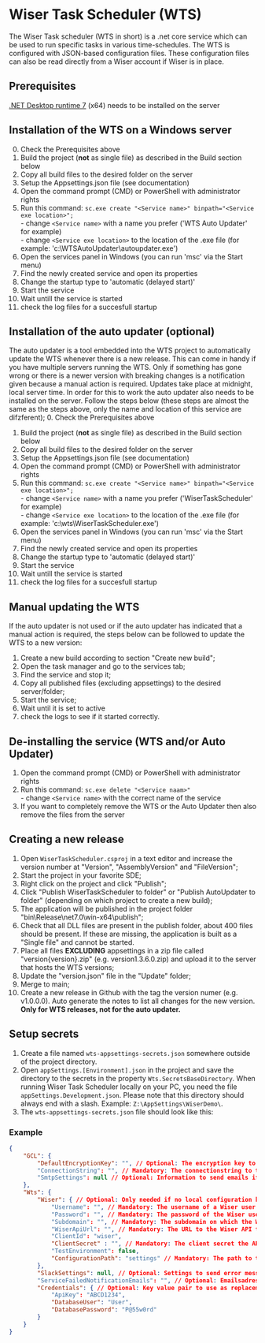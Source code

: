 # Wiser Task Scheduler (WTS)
The Wiser Task scheduler (WTS in short) is a .net core service which can be used to run specific tasks in various time-schedules. The WTS is configured with JSON-based configuration files. These configuration files can also be read directly from a Wiser account if Wiser is in place.

## Prerequisites
[.NET Desktop runtime 7](https://dotnet.microsoft.com/en-us/download/dotnet/7.0) (x64) needs to be installed on the server

## Installation of the WTS on a Windows server
0. Check the Prerequisites above
1. Build the project (**not** as single file) as described in the Build section below
2. Copy all build files to the desired folder on the server
3. Setup the Appsettings.json file (see documentation)
4. Open the command prompt (CMD) or PowerShell with administrator rights
5. Run this command: `sc.exe create "<Service name>" binpath="<Service exe location>";`<br>- change `<Service name>` with a name you prefer ('WTS Auto Updater' for example)<br>- change `<Service exe location>` to the location of the .exe file (for example: 'c:\WTSAutoUpdater\autoupdater.exe')
6. Open the services panel in Windows (you can run 'msc' via the Start menu)
7. Find the newly created service and open its properties
8. Change the startup type to 'automatic (delayed start)'
9. Start the service
10. Wait untill the service is started
11. check the log files for a succesfull startup

## Installation of the auto updater (optional)
The auto updater is a tool embedded into the WTS project to automatically update the WTS whenever there is a new release. This can come in handy if you have multiple servers running the WTS. Only if something has gone wrong or there is a newer version with breaking changes is a notification given because a manual action is required. Updates take place at midnight, local server time. In order for this to work the auto updater also needs to be installed on the server. Follow the steps below (these steps are almost the same as the steps above, only the name and location of this service are difzferent);
0. Check the Prerequisites above
1. Build the project (**not** as single file) as described in the Build section below
2. Copy all build files to the desired folder on the server
3. Setup the Appsettings.json file (see documentation)
4. Open the command prompt (CMD) or PowerShell with administrator rights
5. Run this command: `sc.exe create "<Service name>" binpath="<Service exe location>";`<br>- change `<Service name>` with a name you prefer ('WiserTaskScheduler' for example)<br>- change `<Service exe location>` to the location of the .exe file (for example: 'c:\wts\WiserTaskScheduler.exe')
6. Open the services panel in Windows (you can run 'msc' via the Start menu)
7. Find the newly created service and open its properties
8. Change the startup type to 'automatic (delayed start)'
9. Start the service
10. Wait untill the service is started
11. check the log files for a succesfull startup

## Manual updating the WTS
If the auto updater is not used or if the auto updater has indicated that a manual action is required, the steps below can be followed to update the WTS to a new version:
1. Create a new build according to section "Create new build";
2. Open the task manager and go to the services tab;
3. Find the service and stop it;
4. Copy all published files (excluding appsettings) to the desired server/folder;
5. Start the service;
6. Wait until it is set to active 
7. check the logs to see if it started correctly.

## De-installing the service (WTS and/or Auto Updater)
1. Open the command prompt (CMD) or PowerShell with administrator rights
2. Run this command: `sc.exe delete "<Service naam>"`<br>- change `<Service name>` with the correct name of the service
3. If you want to completely remove the WTS or the Auto Updater then also remove the files from the server 

## Creating a new release
1. Open `WiserTaskScheduler.csproj` in a text editor and increase the version number at "Version", "AssemblyVersion" and "FileVersion";
2. Start the project in your favorite SDE;
3. Right click on the project and click "Publish";
4. Click "Publish WiserTaskScheduler to folder" or "Publish AutoUpdater to folder" (depending on which project to create a new build);
5. The application will be published in the project folder "bin\Release\net7.0\win-x64\publish\";
6. Check that all DLL files are present in the publish folder, about 400 files should be present. If these are missing, the application is built as a "Single file" and cannot be started.
7. Place all files **EXCLUDING** appsettings in a zip file called "version{version}.zip" (e.g. version1.3.6.0.zip) and upload it to the server that hosts the WTS versions;
8. Update the "version.json" file in the "Update" folder;
9. Merge to main;
10. Create a new release in Github with the tag the version numer (e.g. v1.0.0.0). Auto generate the notes to list all changes for the new version. **Only for WTS releases, not for the auto updater.**

## Setup secrets<a name="setup-secrets"></a>
1. Create a file named `wts-appsettings-secrets.json` somewhere outside of the project directory.
1. Open `appSettings.[Environment].json` in the project and save the directory to the secrets in the property `Wts.SecretsBaseDirectory`. When running Wiser Task Scheduler locally on your PC, you need the file `appSettings.Development.json`. Please note that this directory should always end with a slash. Example: `Z:\AppSettings\WiserDemo\`.
1. The `wts-appsettings-secrets.json` file should look like this:
### Example
```json
{
	"GCL": {
		"DefaultEncryptionKey": "", // Optional: The encryption key to use to encrypt/decrypt OAuth information in the database. Only needed if one is present.
		"ConnectionString": "", // Mandatory: The connectionstring to the database to write logs and service information.
		"SmtpSettings": null // Optional: Information to send emails if one is provided in "ServiceFailedNotificationEmails"
	},
	"Wts": {
		"Wiser": { // Optional: Only needed if no local configuration has been provided.
			"Username": "", // Mandatory: The username of a Wiser user to retrieve the configurations.
			"Password": "", // Mandatory: The password of the Wiser user.
			"Subdomain": "", // Mandatory: The subdomain on which the Wiser customer is running.
			"WiserApiUrl": "", // Mandatory: The URL to the Wiser API that needs to be used.
			"ClientId": "wiser",
			"ClientSecret" : "", // Mandatory: The client secret the API is expecting.
			"TestEnvironment": false,
			"ConfigurationPath": "settings" // Mandatory: The path to the folder that contains the services this WTS needs to execute.
		},
		"SlackSettings": null, // Optional: Settings to send error messages to a Slack channel.
		"ServiceFailedNotificationEmails": "", // Optional: Emailsadresses, semicolon splitted, to notify if errors occured outside of the runs.
		"Credentials": { // Optional: Key value pair to use as replacements in configurations using [{Credential:<key>}]
			"ApiKey": "ABCD1234",
			"DatabaseUser": "User",
			"DatabasePassword": "P@55w0rd"
		}
	}
}
```
